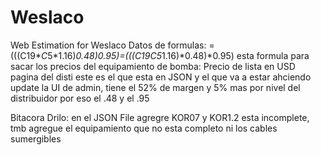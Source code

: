 # Weslaco
Web Estimation for Weslaco 
Datos de formulas:
=(((C19*$C$5*1.16)*0.48)*0.95)=(((C19*$C$5*1.16)*0.48)*0.95) esta formula para sacar los precios del equipamiento de bomba:
    Precio de lista en USD pagina del disti este es el que esta en JSON y el que va a estar ahciendo update la UI de admin,  tiene el 52% de margen y 5% mas por nivel del distribuidor por eso el .48 y el .95

Bitacora Drilo:
    en el JSON File agregre KOR07 y KOR1.2 esta incomplete, tmb agregue el equipamiento que no esta completo ni los cables sumergibles 
    
